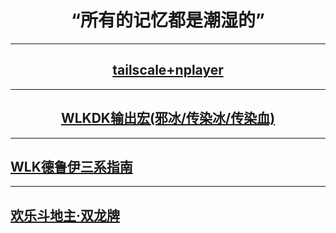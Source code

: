 # <center>“所有的记忆都是潮湿的”

---
## <center> <a href="https://samoa.lanzouy.com/b01rgbcib/">tailscale+nplayer</a>
---
## <center> <a href="WOW/<3.35PVE>输出宏(邪冰、传染冰、传染血).html">WLKDK输出宏(邪冰/传染冰/传染血)</a>
---
## [WLK德鲁伊三系指南](WOW/WLK德鲁伊指南.md)
---
[欢乐斗地主·双龙牌](https://www.jianshu.com/p/05c9205ba2aa?v=1696653519846)
---
